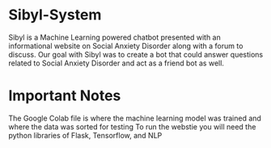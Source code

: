 # Sibyl-System
Sibyl is a Machine Learning powered chatbot presented with an informational website on Social Anxiety Disorder along with a forum to discuss. Our goal with Sibyl was to create a bot that could answer questions related to Social Anxiety Disorder and act as a friend bot as well. 
# Important Notes
The Google Colab file is where the machine learning model was trained and where the data was sorted for testing
To run the webstie you will need the python libraries of Flask, Tensorflow, and NLP
